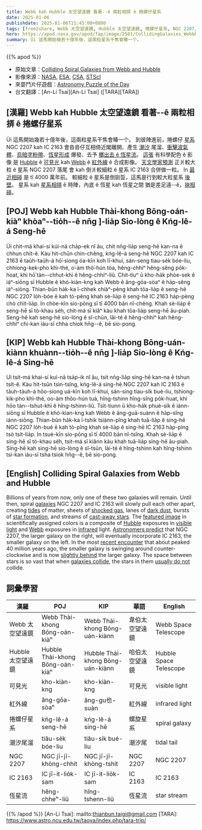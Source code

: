 ```yaml
---
title: Webb kah Hubble 太空望遠鏡 看著--ê 兩粒相挵 ê 捲螺仔星系
date: 2025-01-06
publishdate: 2025-01-06T11:45:00+0800
tags: [free2share, Webb 太空望遠鏡, Hubble 太空望遠鏡, 捲螺仔星系, NGC 2207, IC 2163, 潮汐尾溜, 恆星流, 可見光, 紅外線]
hero: https://apod.nasa.gov/apod/fap/image/2501/CollidingGalaxies_WebbHubble_1080.jpg
summary: Ùi 這馬開始幾若十億年後，這兩粒星系干焦會賰一个。
---
```


{{% apod %}}

- 原始文章：[Colliding Spiral Galaxies from Webb and Hubble](https://apod.nasa.gov/apod/ap250106.html)
- 影像來源：[NASA](https://www.nasa.gov), [ESA](https://www.esa.int/), [CSA](https://www.asc-csa.gc.ca/eng/), [STScI](https://www.stsci.edu/)
- 來耍鬥片仔遊戲：[Astronomy Puzzle of the Day](https://www.scigames.org/apps/webjigsaw2/index.php)
- 台文翻譯：[An-Li Tsai][An-Li Tsai] ([TARA][TARA])

## [漢羅] Webb kah Hubble 太空望遠鏡 看著--ê 兩粒相挵 ê 捲螺仔星系
Ùi 這馬開始幾若十億年後，這兩粒星系干焦會賰一个。
到彼陣進前，捲螺仔 [星系][galaxies] NGC 2207 kah IC 2163 會沓沓仔互相倚近閣離開、產生 [潮汐][tides] 尾溜、[衝擊波氣體][shocked gas]、[烏暗塗粉帶][dark dust]、[恆星形成][star formation] 爆發、去予 [擲出去 ê 恆星流][cast-away stars]。
[這張][featured image] 有科學配色 ê 影像 是 [Hubble][Hubble] ê [可見光][visible light] kah [Webb][Webb] ê [紅外線][infrared] ê 合成影像。
[天文學家預測][Astronomers predict] 正爿較大粒 ê 星系 NGC 2207 落尾 會 kah 倒爿較細粒 ê 星系 IC 2163 合併做一粒。
In [最近相碰][recent encounter] 是 tī 4000 萬年前。
較細粒 ê 星系是倒剾踅，這馬是行到較大粒星系 [後壁][slightly behind]。
星系 kah [星系相挵][galaxies collide] ê 時陣，內底 ê 恆星 kah 恆星之間 猶是差足遠--ê，[袂相碰][usually do not]。

## [POJ] Webb kah Hubble Thài-khong Bōng-oán-kiàⁿ khòaⁿ--tio̍h--ê nn̄g ]-lia̍p Sio-lòng ê Kńg-lê-á Seng-hē
Ùi chit-má khai-sí kúi-nā cha̍p-ek nî āu, chit nn̄g-lia̍p seng-hē kan-na ē chhun chi̍t-ê.
Kàu hit-chūn chìn-chêng, kńg-lê-á seng-hē NGC 2207 kah IC 2163 ē tau̍h-tau̍h-á hō͘-siong óa-kīn koh lī-khui, sán-seng tiau-se̍k bóe-liu, chhiong-kek-pho khì-thé, o͘-àm thô͘-hún tòa, hêng-chhiⁿ hêng-sêng po̍k-hoat, khì hō͘ tàn--chhut-khì ê hêng-chhiⁿ-liû.
Chit-tiuⁿ ū kho-ha̍k phòe-sek ê iáⁿ-siōng sī Hubble ê khó-kiàn-kng kah Webb ê âng-gōa-sòaⁿ ê ha̍p-sêng iáⁿ-siōng.
Thian-bûn ha̍k-ka ī-chhek chiàⁿ-pêng khah tōa-lia̍p ê seng-hē NGC 2207 lo̍h-bóe ē kah tò-pêng khah sè-lia̍p ê seng-hē IC 2163 ha̍p-pèng chò chi̍t-lia̍p.
In chòe-kīn sio-pōng sī tī 4000 bān nî-chêng.
Khah sè-lia̍p ê seng-hē sī tò-khau se̍h, chit-má sī kiâⁿ kàu khah tōa-lia̍p seng-hē āu-piah.
Seng-hē kah seng-hē sio-lòng ê sî-chūn, lāi-té ê hêng-chhiⁿ kah hêng-chhiⁿ chi-kan iáu-sī chha chiok hn̄g--ê, bē sio-pong.

## [KIP] Webb kah Hubble Thài-khong Bōng-uán-kiànn khuànn--tio̍h--ê nn̄g ]-lia̍p Sio-lòng ê Kńg-lê-á Sing-hē
Uì tsit-má khai-sí kuí-nā tsa̍p-ik nî āu, tsit nn̄g-lia̍p sing-hē kan-na ē tshun tsi̍t-ê.
Kàu hit-tsūn tsìn-tsîng, kńg-lê-á sing-hē NGC 2207 kah IC 2163 ē ta̍uh-ta̍uh-á hōo-siong uá-kīn koh lī-khui, sán-sing tiau-si̍k bué-liu, tshiong-kik-pho khì-thé, oo-àm thôo-hún tuà, hîng-tshinn hîng-sîng po̍k-huat, khì hōo tàn--tshut-khì ê hîng-tshinn-liû.
Tsit-tiunn ū kho-ha̍k phuè-sik ê iánn-siōng sī Hubble ê khó-kìan-kng kah Webb ê âng-guā-suànn ê ha̍p-sîng iánn-siōng.
Thian-bûn ha̍k-ka ī-tshik tsiànn-pîng khah tuā-lia̍p ê sing-hē NGC 2207 lo̍h-bué ē kah tò-pîng khah sè-lia̍p ê sing-hē IC 2163 ha̍p-pìng tsò tsi̍t-lia̍p.
In tsuè-kīn sio-pōng sī tī 4000 bān nî-tsîng.
Khah sè-lia̍p ê sing-hē sī tò-khau se̍h, tsit-má sī kiânn kàu khah tuā-lia̍p sing-hē āu-piah.
Sing-hē kah sing-hē sio-lòng ê sî-tsūn, lāi-té ê hîng-tshinn kah hîng-tshinn tsi-kan iáu-sī tsha tsiok hn̄g--ê, bē sio-pong.

## [English] Colliding Spiral Galaxies from Webb and Hubble
Billions of years from now, only one of these two galaxies will remain.
Until then, spiral [galaxies][galaxies] NGC 2207 and IC 2163 will slowly pull each other apart, creating [tides][tides] of matter, sheets of [shocked gas][shocked gas], lanes of [dark dust][dark dust], bursts of [star formation][star formation], and streams of [cast-away stars][cast-away stars].
The [featured image][featured image] in scientifically assigned colors is a composite of [Hubble][Hubble] exposures in [visible light][visible light] and [Webb][Webb] exposures in [infrared][infrared] light.
[Astronomers predict][Astronomers predict] that NGC 2207, the larger galaxy on the right, will eventually incorporate IC 2163, the smaller galaxy on the left.
In the most [recent encounter][recent encounter] that about peaked 40 million years ago, the smaller galaxy is swinging around counter-clockwise and is now [slightly behind][slightly behind] the larger galaxy.
The space between stars is so vast that when [galaxies collide][galaxies collide], the stars in them [usually do not][usually do not] collide.

## 詞彙學習
|漢羅|POJ|KIP|華語|English|
|-|-|-|-|-|
| Webb 太空望遠鏡 | Webb Thài-khong Bōng-oán-kiàⁿ | Webb Thài-khong Bōng-uán-kiànn | 韋伯太空望遠鏡 | Webb Space Telescope |
| Hubble 太空望遠鏡 | Hubble Thài-khong Bōng-oán-kiàⁿ | Hubble Thài-khong Bōng-uán-kiànn | 哈伯太空望遠鏡 | Hubble Space Telescope |
| 可見光 | kho-kiàn-kng | kho-kiàn-kng | 可見光 | visible light |
| 紅外線 | âng-gōa-sòaⁿ | âng-gu也-suàn | 紅外線 | infrared light |
| 捲螺仔星系 | kńg-lê-á seng-hē | kńg-lê-á sing-hē | 螺旋星系 | spiral galaxy |
| 潮汐尾溜 | tiâu-se̍k bóe-liu | tiâu-si̍k bué-liu | 潮汐尾 | tidal tail |
| NGC 2207 | NGC jī-jī-khòng-chhit | NGC jī-jī-khòng-tshit | NGC 2207 | NGC 2207 |
| IC 2163 | IC jī-it-lio̍k-sam | IC jī-it-lio̍k-sam | IC 2163 | IC 2163 |
| 恆星流 | hêng-chheⁿ-liû | hîng-tshenn-liû | 恆星流 | star stream |

{{% /apod %}}
[An-Li Tsai]: mailto:thianbun.taigi@gmail.com
[TARA]: https://www.astro.ncu.edu.tw/taova/index.php/tara-trip/

[copyright]: https://apod.nasa.gov/apod/fap/lib/about_apod.html#srapply
[License3]: https://creativecommons.org/licenses/by-nc-nd/3.0/
[License2]:https://creativecommons.org/licenses/by-nc-nd/2.0/

[galaxies]:http://www.seds.org/messier/galaxy.html
[tides]:https://en.wikipedia.org/wiki/Tide
[shocked gas]:https://apod.nasa.gov/apod/ap160522.html
[dark dust]:https://apod.nasa.gov/apod/ap220801.html
[star formation]:https://apod.nasa.gov/apod/ap230828.html
[cast-away stars]:https://apod.nasa.gov/apod/ap990327.html
[featured image]:https://hubblesite.org/contents/media/images/2024/136/01J9RRG5672MP4BPRFG31ARSV6
[Hubble]:https://science.nasa.gov/mission/hubble/
[visible light]:https://science.nasa.gov/ems/09_visiblelight/
[Webb]:https://science.nasa.gov/mission/webb/
[infrared]:https://science.nasa.gov/ems/07_infraredwaves/
[Astronomers predict]:https://ui.adsabs.harvard.edu/abs/2005MNRAS.364...69S/abstract
[recent encounter]:https://ui.adsabs.harvard.edu/abs/1995ApJ...453..139E/abstract
[slightly behind]:https://www.reddit.com/r/cats/comments/11mua7z/show_me_your_bonded_kitties/#lightbox
[galaxies collide]:https://apod.nasa.gov/apod/ap130514.html
[usually do not]:https://www.wtamu.edu/~cbaird/sq/2024/06/25/does-everything-get-smashed-to-bits-when-two-galaxies-collide/

